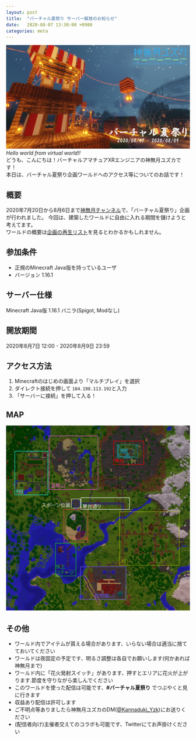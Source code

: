 ```yaml
---
layout: post
title:  "バーチャル夏祭り サーバー解放のお知らせ"
date:   2020-08-07 13:30:00 +0900
categories: meta
---
```

![th](https://raw.githubusercontent.com/yuzuka4573/NatsumatsuriKikaku/master/docs/img/th.png)  
*Hello world from virtual world!!*  
どうも、こんにちは！バーチャルアマチュアXRエンジニアの神無月ユズカです！  
本日は、バーチャル夏祭り企画ワールドへのアクセス等についてのお話です！  

## 概要
2020年7月20日から8月6日まで[神無月チャンネル](https://www.youtube.com/channel/UCasWQI-PbOFKIbu1xGMDmkQ)で、「バーチャル夏祭り」企画が行われました。
今回は、建築したワールドに自由に入れる期間を儲けようと考えてます。  
ワールドの概要は[企画の再生リスト](https://www.youtube.com/playlist?list=PL6Vn1jPtamGu33KSXPDoUx1K-lTwKtRda)を見るとわかるかもしれません。  
## 参加条件
 - 正規のMinecraft Java版を持っているユーザ  
 - バージョン 1.16.1  

## サーバー仕様
Minecraft Java版 1.16.1 バニラ(Spigot, Modなし)  
## 開放期間
2020年8月7日 12:00 - 2020年8月9日 23:59  
## アクセス方法  
1. Minecraftのはじめの画面より「マルチプレイ」を選択  
2. ダイレクト接続を押して `‪104.198.113.192‬`と入力  
3. 「サーバーに接続」を押して入る！  
## MAP  
![Map](https://raw.githubusercontent.com/yuzuka4573/NatsumatsuriKikaku/master/docs/img/map-01.png)
## その他
- ワールド内でアイテムが貰える場合があります、いらない場合は適当に捨てておいてください
- ワールドは夜固定の予定です、明るさ調整は各自でお願いします(何かあれば神無月まで)
- ワールド内に「花火発射スイッチ」があります、押すとエリアに花火が上がります.節度を守りながら楽しんでください
- このワールドを使った配信は可能です、**#バーチャル夏祭り** でつぶやくと見に行きます  
- 収益あり配信は許可します  
- ご不明点等ありましたら神無月ユズカのDM([@Kannaduki_Yzk](https://twitter.com/Kannaduki_Yzk))にお送りください  
- (配信者向け)主催者交えてのコラボも可能です、Twitterにてお声掛けください  
